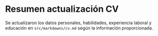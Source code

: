 # Resumen actualización CV

Se actualizaron los datos personales, habilidades, experiencia laboral y educación en `src/markdowns/cv.md` según la información proporcionada.

